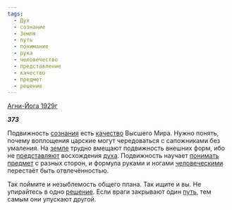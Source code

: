 ```yaml
---
tags:
  - Дух
  - сознание
  - Земля
  - путь
  - понимание
  - рука
  - человечество
  - представление
  - качество
  - предмет
  - решение
---
```

[Агни-Йога 1929г](https://127.0.0.1:4002/agni/1929)

___373___

Подвижность [сознания](../../../tags/#сознание) есть [качество](../../../tags/#качество) Высшего Мира. Нужно понять, почему воплощения царские могут чередоваться с сапожниками без умаления. На [земле](../../../tags/#Земля) трудно вмещают подвижность внешних форм, ибо не [представляют](../../../tags/#представление) восхождения [духа](../../../tags/#Дух). Подвижность научает [понимать](../../../tags/#понимание) [предмет](../../../tags/#предмет) с разных сторон, и формула руками и ногами [человеческими](../../../tags/#человечество) перестаёт быть отвлечённостью.   

Так поймите и незыблемость общего плана. Так ищите и вы. Не упирайтесь в одно [решение](../../../tags/#решение). Если враги закрывают один [путь](../../../tags/#путь), тем самым они упускают другой.